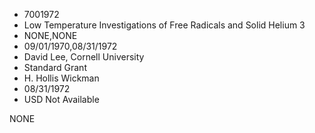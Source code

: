 * 7001972
* Low Temperature Investigations of Free Radicals   and Solid Helium 3
* NONE,NONE
* 09/01/1970,08/31/1972
* David Lee, Cornell University
* Standard Grant
* H. Hollis Wickman
* 08/31/1972
* USD Not Available

NONE